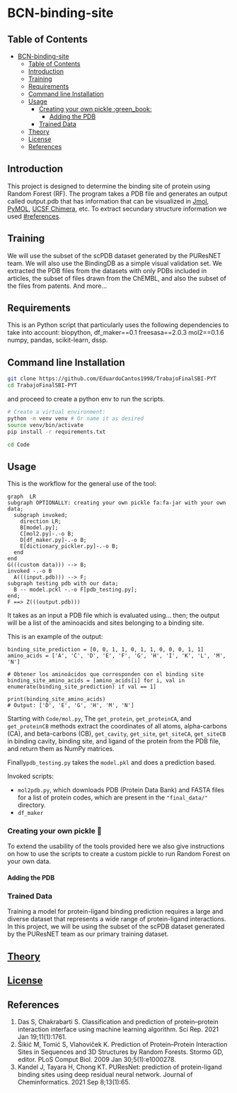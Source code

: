 # BCN-binding-site
## Table of Contents
- [BCN-binding-site](#bcn-binding-site)
  - [Table of Contents](#table-of-contents)
  - [Introduction](#introduction)
  - [Training](#training)
  - [Requirements](#requirements)
  - [Command line Installation](#command-line-installation)
  - [Usage](#usage)
    - [Creating your own pickle :green\_book:](#creating-your-own-pickle-green_book)
      - [Adding the PDB](#adding-the-pdb)
    - [Trained Data](#trained-data)
  - [Theory](#theory)
  - [License](#license)
  - [References](#references)

## Introduction
This project is designed to determine the binding site of protein using Random Forest (RF).
The program takes a PDB file and generates an output called output.pdb that has information that can be visualized in [Jmol](https://jmol.sourceforge.net/), [PyMOL](https://pymol.org/2/), [UCSF Chimera](https://www.cgl.ucsf.edu/chimera/index.html), etc.
To extract secundary structure information we used [#references](DSSP).

## Training
We will use the subset of the scPDB dataset generated by the PUResNET team. We will also use the BindingDB as a simple visual validation set. 
We extracted the PDB files from the datasets with only PDBs included in articles, the subset of files drawn from the ChEMBL, and also the subset of the files from patents. And more…

## Requirements
This is an Python script that particularly uses the following dependencies to take into account: biopython, df_maker==0.1
freesasa==2.0.3
mol2==0.1.6
numpy,
pandas, scikit-learn, dssp.

## Command line Installation

```bash
git clone https://github.com/EduardoCantos1998/TrabajoFinalSBI-PYT
cd TrabajoFinalSBI-PYT
```

and proceed to create a python env to run the scripts.

```bash
# Create a virtual environment:
python -m venv venv # Or name it as desired 
source venv/bin/activate
pip install -r requirements.txt
```

```bash
cd Code
```
## Usage 
This is the workflow for the general use of the tool:

```mermaid
graph  LR
subgraph OPTIONALLY: creating your own pickle fa:fa-jar with your own data;
  subgraph invoked;
    direction LR;
    B[model.py]; 
    C[mol2.py]-.-o B;
    D[df_maker.py]-.-o B;
    E[dictionary_pickler.py]-.-o B;
  end
end
G(((custom data))) --> B;
invoked -.-o B
  A(((input.pdb))) --> F;
subgraph testing pdb with our data;
  B -- model.pckl -.-o F[pdb_testing.py];
end;
F ==> Z(((output.pdb)))
```
It takes as an input a PDB file which is evaluated using... then; the output will be a list of the aminoacids and sites belonging to a binding site. 

This is an example of the output:

```
binding_site_prediction = [0, 0, 1, 1, 0, 1, 1, 0, 0, 0, 1, 1]
amino_acids = ['A', 'C', 'D', 'E', 'F', 'G', 'H', 'I', 'K', 'L', 'M', 'N']

# Obtener los aminoácidos que corresponden con el binding site
binding_site_amino_acids = [amino_acids[i] for i, val in enumerate(binding_site_prediction) if val == 1]

print(binding_site_amino_acids)
# Output: ['D', 'E', 'G', 'H', 'M', 'N']
```

Starting with `Code/mol.py`, The `get_protein`, `get_proteinCA`, and `get_proteinCB` methods extract the coordinates of all atoms, alpha-carbons (CA), and beta-carbons (CB), `get_cavity`, `get_site`, `get_siteCA`, `get_siteCB` in binding cavity, binding site, and ligand of the protein from the PDB file, and return them as NumPy matrices.

Finally`pdb_testing.py` takes the `model.pkl` and does a prediction based.

Invoked scripts:
- `mol2pdb.py`, which downloads PDB (Protein Data Bank) and FASTA files for a list of protein codes, which are present in the `"final_data/"` directory.
- `df_maker`

### Creating your own pickle :green_book:
To extend the usability of the tools provided here we also give instructions on how to use the scripts to create a custom pickle to run Random Forest on your own data.

#### Adding the PDB

### Trained Data
Training a model for protein-ligand binding prediction requires a large and diverse dataset that represents a wide range of protein-ligand interactions. In this project, we will be using the subset of the scPDB dataset generated by the PUResNET team as our primary training dataset.

## [Theory](theory)

## [License](LICENSE)

## References
1. Das S, Chakrabarti S. Classification and prediction of protein–protein interaction interface using machine learning algorithm. Sci Rep. 2021 Jan 19;11(1):1761. 
2. Šikić M, Tomić S, Vlahoviček K. Prediction of Protein–Protein Interaction Sites in Sequences and 3D Structures by Random Forests. Stormo GD, editor. PLoS Comput Biol. 2009 Jan 30;5(1):e1000278. 
3. Kandel J, Tayara H, Chong KT. PUResNet: prediction of protein-ligand binding sites using deep residual neural network. Journal of Cheminformatics. 2021 Sep 8;13(1):65. 



